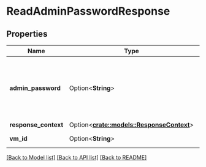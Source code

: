 # ReadAdminPasswordResponse

## Properties

Name | Type | Description | Notes
------------ | ------------- | ------------- | -------------
**admin_password** | Option<**String**> | The password of the VM. After the first boot, returns an empty string. | [optional]
**response_context** | Option<[**crate::models::ResponseContext**](ResponseContext.md)> |  | [optional]
**vm_id** | Option<**String**> | The ID of the VM. | [optional]

[[Back to Model list]](../README.md#documentation-for-models) [[Back to API list]](../README.md#documentation-for-api-endpoints) [[Back to README]](../README.md)


